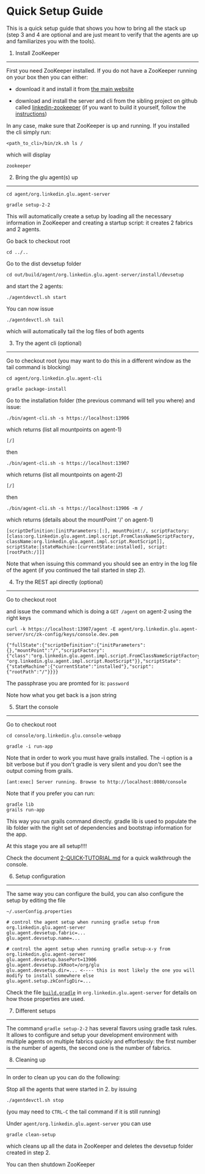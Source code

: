 Quick Setup Guide
=================
This is a quick setup guide that shows you how to bring all the stack up (step 3 and 4 are optional and are just meant to verify that the agents are up and familiarizes you with the tools).

1. Install ZooKeeper
--------------------
First you need ZooKeeper installed. If you do not have a ZooKeeper running on your box then you can either:

* download it and install it from [the main website](http://hadoop.apache.org/zookeeper/)

* download and install the server and cli from the sibling project on github called [linkedin-zookeeper](https://github.com/linkedin/linkedin-zookeeper/downloads) (if you want to build it yourself, follow the [instructions](https://github.com/linkedin/linkedin-zookeeper/blob/master/README.md))

In any case, make sure that ZooKeeper is up and running. If you installed the cli simply run:

    <path_to_cli>/bin/zk.sh ls /

which will display

    zookeeper

2. Bring the glu agent(s) up
----------------------------
    cd agent/org.linkedin.glu.agent-server

    gradle setup-2-2

This will automatically create a setup by loading all the necessary information in ZooKeeper and creating a startup script: it creates 2 fabrics and 2 agents.

Go back to checkout root

    cd ../..

Go to the dist devsetup folder

    cd out/build/agent/org.linkedin.glu.agent-server/install/devsetup

and start the 2 agents:

    ./agentdevctl.sh start

You can now issue

    ./agentdevctl.sh tail

which will automatically tail the log files of both agents

3. Try the agent cli (optional)
-------------------------------
Go to checkout root (you may want to do this in a different window as the tail command is blocking)

    cd agent/org.linkedin.glu.agent-cli

    gradle package-install

Go to the installation folder (the previous command will tell you where) and issue:

    ./bin/agent-cli.sh -s https://localhost:13906
    
which returns (list all mountpoints on agent-1)

    [/]

then

    ./bin/agent-cli.sh -s https://localhost:13907

which returns (list all mountpoints on agent-2)

    [/]

then

    ./bin/agent-cli.sh -s https://localhost:13906 -m /

which returns (details about the mountPoint '/' on agent-1)

    [scriptDefinition:[initParameters:[:], mountPoint:/, scriptFactory:[class:org.linkedin.glu.agent.impl.script.FromClassNameScriptFactory, className:org.linkedin.glu.agent.impl.script.RootScript]], scriptState:[stateMachine:[currentState:installed], script:[rootPath:/]]]

Note that when issuing this command you should see an entry in the log file of the agent (if you
continued the tail started in step 2).

4. Try the REST api directly (optional)
---------------------------------------
Go to checkout root

and issue the command which is doing a `GET /agent` on agent-2 using the right keys

    curl -k https://localhost:13907/agent -E agent/org.linkedin.glu.agent-server/src/zk-config/keys/console.dev.pem

    {"fullState":{"scriptDefinition":{"initParameters":{},"mountPoint":"/","scriptFactory":    {"class":"org.linkedin.glu.agent.impl.script.FromClassNameScriptFactory","className":    "org.linkedin.glu.agent.impl.script.RootScript"}},"scriptState":{"stateMachine":{"currentState":"installed"},"script":{"rootPath":"/"}}}}

The passphrase you are promted for is: `password`

Note how what you get back is a json string

5. Start the console
--------------------
Go to checkout root

    cd console/org.linkedin.glu.console-webapp

    gradle -i run-app

Note that in order to work you must have grails installed. The -i option is a bit verbose but if you don't gradle is very silent and you don't see the output coming from grails.

    [ant:exec] Server running. Browse to http://localhost:8080/console

Note that if you prefer you can run:

    gradle lib
    grails run-app

This way you run grails command directly. gradle lib is used to populate the lib folder with the
right set of dependencies and bootstrap information for the app.

At this stage you are all setup!!!!

Check the document [2-QUICK-TUTORIAL.md](https://github.com/linkedin/glu/blob/master/2-QUICK-TUTORIAL.md) for a quick walkthrough the console.

6. Setup configuration
----------------------
The same way you can configure the build, you can also configure the setup by editing the file

    ~/.userConfig.properties

    # control the agent setup when running gradle setup from org.linkedin.glu.agent-server
    glu.agent.devsetup.fabric=...
    glu.agent.devsetup.name=...

    # control the agent setup when running gradle setup-x-y from org.linkedin.glu.agent-server
    glu.agent.devsetup.basePort=13906
    glu.agent.devsetup.zkRoot=/org/glu
    glu.agent.devsetup.dir=... <---- this is most likely the one you will modify to install somewhere else
    glu.agent.setup.zkConfigDir=...

Check the file [`build.gradle`](https://github.com/linkedin/glu/blob/master/agent/org.linkedin.glu.agent-server/build.gradle) in `org.linkedin.glu.agent-server` for details on how those properties
are used.

7. Different setups
-------------------
The command `gradle setup-2-2` has several flavors using gradle task rules. It allows to configure and setup your development environment with multiple agents on multiple fabrics quickly and effortlessly: the first number is the number of agents, the second one is the number of fabrics.

8. Cleaning up
--------------
In order to clean up you can do the following:

Stop all the agents that were started in 2. by issuing

    ./agentdevctl.sh stop

(you may need to `CTRL-C` the tail command if it is still running)

Under `agent/org.linkedin.glu.agent-server` you can use 

    gradle clean-setup

which cleans up all the data in ZooKeeper and deletes the devsetup folder created in step 2.

You can then shutdown ZooKeeper 
